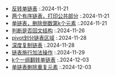 - [反转单链表](Reverse.java) :.2024-11-21
- [两个有序链表，打印公共部分](TwoHead.java) :.2024-11-21
- [单链表，删除倒数第k个元素](RemoveLastKth.java) :.2024-11-21
- [判断是否回文结构](Josephus.java) :.2024-11-26
- [pivot划分链表区域](Pivot.java) :.2024-11-28
- [深度复制链表](RandomNext.java) :.2024-11-28
- [链表施行加法操作](SumNode.java) :.2024-11-29
- [k个一组翻转单链表](ReverseEachKth.java) :.2024-12-03
- [单链表删除重复元素](RemoveRepeat.java) :.2024-12-03
